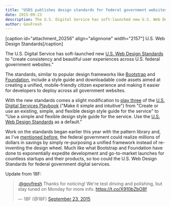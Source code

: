 ```yaml
---
title: "USDS publishes design standards for federal government websites"
date: 2015-09-23
description: The U.S. Digital Service has soft-launched new U.S. Web Design Standards to “create consistency and beautiful user experiences across U.S. federal government websites.”
author: GovFresh
---
```


[caption id="attachment_20256" align="alignnone" width="2157"] U.S. Web Design Standards[/caption]

The U.S. Digital Service has soft-launched new <a href="https://pages.18f.gov/designstandards/">U.S. Web Design Standards</a> to "create consistency and beautiful user experiences across U.S. federal government websites."

The standards, similar to popular design frameworks like <a href="http://getbootstrap.com/">Bootstrap</a> and <a href="http://foundation.zurb.com/">Foundation</a>, include a style guide and downloadable code assets aimed at creating a unified, mobile-friendly citizen experience and making it easier for developers to deploy across all government websites.

With the new standards comes a slight modification to <a href="https://playbook.cio.gov/#play3">play three</a> of the <a href="https://playbook.cio.gov">U.S. Digital Services Playbook</a> ("Make it simple and intuitive") from "Create or use an existing, simple, and flexible design style guide for the service" to "Use a simple and flexible design style guide for the service. Use the <a href="https://playbook.cio.gov/designstandards">U.S. Web Design Standards</a> as a default."

Work on the standards began earlier this year with the pattern library and, as I've <a href="http://www.govfresh.com/2015/06/18f-starts-building-pattern-library-for-federal-government-websites/">mentioned before</a>, the federal government could realize millions of dollars in savings by simply re-purposing a unified framework instead of re-inventing the design wheel. Much like what Bootstrap and Foundation have done to exponentially  expedite development and go-to-market launches for countless startups and their products, so too could the U.S. Web Design Standards for federal government digital services.

Update from 18F:

<blockquote class="twitter-tweet"><p lang="en" dir="ltr">.<a href="https://twitter.com/govfresh">@govfresh</a> Thanks for noticing! We&#039;re test driving and polishing, but stay tuned on Monday for more info. <a href="https://t.co/X910bZbO8f">https://t.co/X910bZbO8f</a></p>&mdash; 18F (@18F) <a href="https://twitter.com/18F/status/646736898145124352">September 23, 2015</a></blockquote>

